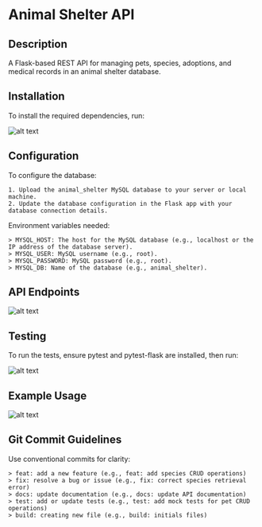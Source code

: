 # Animal Shelter API

## Description

A Flask-based REST API for managing pets, species, adoptions, and medical records in an animal shelter database.

## Installation

To install the required dependencies, run:

![alt text](finalHandsOnDrill\AnimalShelter\static\image\api_endpoints.png)

## Configuration

To configure the database:

    1. Upload the animal_shelter MySQL database to your server or local machine. 
    2. Update the database configuration in the Flask app with your database connection details.

Environment variables needed:

    > MYSQL_HOST: The host for the MySQL database (e.g., localhost or the IP address of the database server).
    > MYSQL_USER: MySQL username (e.g., root).
    > MYSQL_PASSWORD: MySQL password (e.g., root).
    > MYSQL_DB: Name of the database (e.g., animal_shelter).

## API Endpoints

![alt text](finalHandsOnDrill\AnimalShelter\static\image\requirements.png)

## Testing

To run the tests, ensure pytest and pytest-flask are installed, then run:

![alt text](finalHandsOnDrill/AnimalShelter/static/image/test.png)

## Example Usage

![alt text](finalHandsOnDrill\AnimalShelter\static\image\example.png)

## Git Commit Guidelines

Use conventional commits for clarity:

    > feat: add a new feature (e.g., feat: add species CRUD operations)
    > fix: resolve a bug or issue (e.g., fix: correct species retrieval error)
    > docs: update documentation (e.g., docs: update API documentation)
    > test: add or update tests (e.g., test: add mock tests for pet CRUD operations)
    > build: creating new file (e.g., build: initials files)


